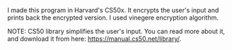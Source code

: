 I made this program in Harvard's CS50x.
It encrypts the user's input and prints back the encrypted version.
I used vinegere encryption algorithm.

NOTE: CS50 library simplifies the user's input. You can read more about it, and download it from here: https://manual.cs50.net/library/.
